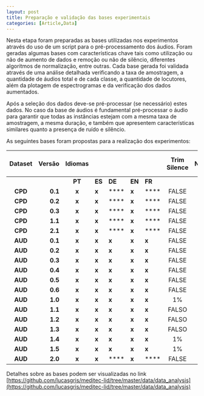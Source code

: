 ```yaml
---
layout: post
title: Preparação e validação das bases experimentais
categories: [Article,Data]
--- 
```

Nesta etapa foram preparadas as bases utilizadas nos experimentos através do uso de um script para o pré-processamento dos áudios. Foram geradas algumas bases com características chave tais como utilização ou não de aumento de dados e remoção ou não de silêncio, diferentes algoritmos de normalização, entre outras. Cada base gerada foi validada através de uma análise detalhada verificando a taxa de amostragem, a quantidade de áudios total e de cada classe, a quantidade de locutores, além da plotagem de espectrogramas e da verificação dos dados aumentados.

Após a seleção dos dados deve-se pré-processar (se necessário) estes dados. No caso da base de áudios é fundamental pré-processar o áudio para garantir que todas as instâncias estejam com a mesma taxa de amostragem, a mesma duração, e também que apresentem características similares quanto a presença de ruído e silêncio.

As seguintes bases foram propostas para a realização dos experimentos:

|  **Dataset** | **Versão** | **Idiomas** |  |  |  |  | **Trim Silence** | **Normalização** | **Low Pass Filter** | **Sample Rate** | **Data Augmentation** |  |  |  |
| :---: | ---: | :---: | --- | --- | --- | --- | :---: | :---: | :---: | :---: | :---: | --- | --- | --- |
|   |  | **PT** | **ES** | **DE** | **EN** | **FR** |  |  |  |  | **sp** | **ns** | **pt** | **lpa** |
|  **CPD** | **0.1** | **x** | **x** | **** | **x** | **** | FALSE | Default | FALSE | 8000 | **** | **** | **** | **** |
|  **CPD** | **0.2** | **x** | **x** | **** | **x** | **** | FALSE | Default | FALSE | 16000 | **** | **** | **** | **** |
|  **CPD** | **0.3** | **x** | **x** | **** | **x** | **** | FALSE | Default | FALSE | 48000 | **** | **** | **** | **** |
|  **CPD** | **1.1** | **x** | **x** | **** | **x** | **** | FALSE | Default | FALSE | 8000 | **x** | **** | **x** | **** |
|  **CPD** | **2.1** | **x** | **x** | **** | **x** | **** | FALSE | Default | FALSE | 8000 | **x** | **x** | **x** | **** |
|  **AUD** | **0.1** | **x** | **x** | **x** | **x** | **x** | FALSE | Default | FALSE | 8000 | **** | **** | **** | **** |
|  **AUD** | **0.2** | **x** | **x** | **x** | **x** | **x** | FALSE | Default | FALSE | 16000 | **** | **** | **** | **** |
|  **AUD** | **0.3** | **x** | **x** | **x** | **x** | **x** | FALSE | Default | FALSE | 16000 | **x** | **** | **x** | **** |
|  **AUD** | **0.4** | **x** | **x** | **x** | **x** | **x** | FALSE | ITU-R | FALSE | 16000 | **** | **** | **** | **** |
|  **AUD** | **0.5** | **x** | **x** | **x** | **x** | **x** | FALSE | Peak | FALSE | 16000 | **** | **** | **** | **** |
|  **AUD** | **0.6** | **x** | **x** | **x** | **x** | **x** | FALSE | Default | FALSE | 48000 | **** | **** | **** | **** |
|  **AUD** | **1.0** | **x** | **x** | **x** | **x** | **x** | 1% | Default | FALSO | 16000 | **x** | **x** | **x** | **** |
|  **AUD** | **1.1** | **x** | **x** | **x** | **x** | **x** | FALSO | Default | FALSO | 16000 | **x** | **x** | **x** | **** |
|  **AUD** | **1.2** | **x** | **x** | **x** | **x** | **x** | FALSO | Default | FALSO | 48000 | **x** | **x** | **x** | **** |
|  **AUD** | **1.3** | **x** | **x** | **x** | **x** | **x** | FALSO | Default | 6000 | 16000 | **x** | **x** | **x** | **** |
|  **AUD** | **1.4** | **x** | **x** | **x** | **x** | **x** | 1% | Default | 6000 | 16000 | **x** | **x** | **x** | **** |
|  **AUD** | **1.5** | **x** | **x** | **x** | **x** | **x** | 1% | Default | FALSE | 16000 | **x** | **x** | **x** | **x** |
|  **AUD** | **2.0** | **x** | **x** | **** | **x** | **** | FALSE | Default | FALSE | 16000 | **** | **** | **** | **** |

Detalhes sobre as bases podem ser visualizadas no link [https://github.com/lucasgris/meditec-lid/tree/master/data/data_analysis](https://github.com/lucasgris/meditec-lid/tree/master/data/data_analysis)
